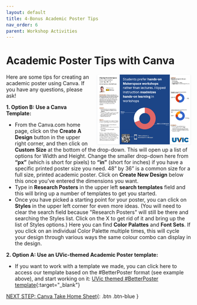 ```yaml
---
layout: default
title: 4-Bonus Academic Poster Tips
nav_order: 6
parent: Workshop Activities
---
```

# Academic Poster Tips with Canva
<img src="images//canva-poster-08.png" style="float:right;margin-left:10px; width:260px;"> 
Here are some tips for creating an academic poster using Canva. If you have any questions, please ask! 

**1. Option B: Use a Canva Template:**
   - From the Canva.com home page, click on the **Create A Design** button in the upper right corner, and then click on **Custom Size** at the bottom of the drop-down. This will open up a list of options for Width and Height. Change the smaller drop-down here from **“px”** (which is short for pixels) to **“in”** (short for inches) if you have a specific printed poster size you need. 48” by 36” is a common size for a full size, printed academic poster. Click on **Create New Design** below this once you’ve entered the dimensions you want. 
   - Type in **Research Posters** in the upper left **search templates** field and this will bring up a number of templates to get you started. 
   - Once you have picked a starting point for your poster, you can click on **Styles** in the upper left corner for even more ideas. (You will need to clear the search field because "Research Posters" will still be there and searching the Styles list. Click on the X to get rid of it and bring up the list of Styles options.) Here you can find **Color Palattes** and **Font Sets**. If you click on an individual Color Palette multiple times, this will cycle your design through various ways the same colour combo can display in the design.
  
**2. Option A: Use an UVic-themed Academic Poster template:**
   - If you want to work with a template we made, you can click here to access our template based on the #BetterPoster format (see example above), and start working on it: [UVic themed #BetterPoster template](https://www.canva.com/design/DAFYzpd1yU8/olf9xuPArpgDg7WZmWMIQA/view?utm_content=DAFYzpd1yU8&utm_campaign=designshare&utm_medium=link&utm_source=publishsharelink&mode=preview){:target="_blank"}


[NEXT STEP: Canva Take Home Sheet](canva-take-home-sheet.html){: .btn .btn-blue }
